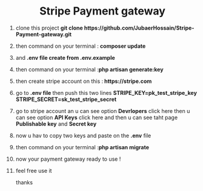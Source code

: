 <h1 align="center">Stripe Payment gateway </h1>
<ol>
<li><p>clone this project <strong>git clone https://github.com/JubaerHossain/Stripe-Payment-gateway.git</strong></p></li>
<li><p>then command on your terminal : <strong>composer update</strong></p></li>
<li><p>and <strong> .env file create from .env.example</strong></p></li>
<li><p> then command on your terminal :<strong>php artisan generate:key</strong></p></li>
<li><p>then create stripe account on this :<strong>  https://stripe.com </strong></p>
<li><p>go to <strong>.env file</strong> then push this two lines <strong>STRIPE_KEY=pk_test_stripe_key          
    STRIPE_SECRET=sk_test_stripe_secret</strong></p></li>
   
   <li><p>go to stripe account an u can see option <strong>Devrlopers</strong> click here then u can see option <strong> API Keys</strong> click here and then u can see taht page <strong>Publishable key</strong> and <strong>Secret key</strong></p></li>
   <li><p>now u hav to copy  two keys and paste on the <strong>.env</strong> file </p></li>
<li><p>then command on your terminal :<strong>php artisan migrate</strong></p></li>
<li><p>now your payment gateway ready to use !</p></li>
<li><p>feel free use it</p></li>
<p>thanks</p>
</ol>

